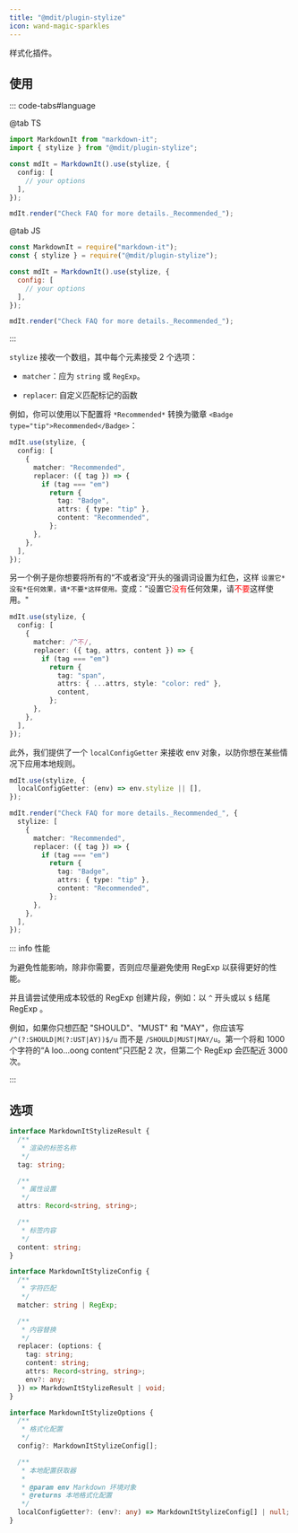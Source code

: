 ```yaml
---
title: "@mdit/plugin-stylize"
icon: wand-magic-sparkles
---
```


样式化插件。

<!-- more -->

## 使用

::: code-tabs#language

@tab TS

```ts
import MarkdownIt from "markdown-it";
import { stylize } from "@mdit/plugin-stylize";

const mdIt = MarkdownIt().use(stylize, {
  config: [
    // your options
  ],
});

mdIt.render("Check FAQ for more details._Recommended_");
```

@tab JS

```js
const MarkdownIt = require("markdown-it");
const { stylize } = require("@mdit/plugin-stylize");

const mdIt = MarkdownIt().use(stylize, {
  config: [
    // your options
  ],
});

mdIt.render("Check FAQ for more details._Recommended_");
```

:::

`stylize` 接收一个数组，其中每个元素接受 2 个选项：

- `matcher`：应为 `string` 或 `RegExp`。

- `replacer`: 自定义匹配标记的函数

例如，你可以使用以下配置将 `*Recommended*` 转换为徽章 `<Badge type="tip">Recommended</Badge>`：

```ts {3-13}
mdIt.use(stylize, {
  config: [
    {
      matcher: "Recommended",
      replacer: ({ tag }) => {
        if (tag === "em")
          return {
            tag: "Badge",
            attrs: { type: "tip" },
            content: "Recommended",
          };
      },
    },
  ],
});
```

<!-- markdownlint-disable MD033 -->

另一个例子是你想要将所有的“不或者没”开头的强调词设置为红色，这样 `设置它*没有*任何效果，请*不要*这样使用。`变成：“设置它<span style="color:red">没有</span>任何效果，请<span style="color:red">不要</span>这样使用。"

<!-- markdownlint-enable MD033 -->

```ts {3-13}
mdIt.use(stylize, {
  config: [
    {
      matcher: /^不/,
      replacer: ({ tag, attrs, content }) => {
        if (tag === "em")
          return {
            tag: "span",
            attrs: { ...attrs, style: "color: red" },
            content,
          };
      },
    },
  ],
});
```

此外，我们提供了一个 `localConfigGetter` 来接收 env 对象，以防你想在某些情况下应用本地规则。

```ts {2,7-17}
mdIt.use(stylize, {
  localConfigGetter: (env) => env.stylize || [],
});

mdIt.render("Check FAQ for more details._Recommended_", {
  stylize: [
    {
      matcher: "Recommended",
      replacer: ({ tag }) => {
        if (tag === "em")
          return {
            tag: "Badge",
            attrs: { type: "tip" },
            content: "Recommended",
          };
      },
    },
  ],
});
```

::: info 性能

为避免性能影响，除非你需要，否则应尽量避免使用 RegExp 以获得更好的性能。

并且请尝试使用成本较低的 RegExp 创建片段，例如：以 `^` 开头或以 `$` 结尾 RegExp 。

例如，如果你只想匹配 "SHOULD"、"MUST" 和 "MAY"，你应该写 `/^(?:SHOULD|M(?:UST|AY))$/u` 而不是 `/SHOULD|MUST|MAY/u`。第一个将和 1000 个字符的“A loo...oong content”只匹配 2 次，但第二个 RegExp 会匹配近 3000 次。

:::

## 选项

```ts
interface MarkdownItStylizeResult {
  /**
   * 渲染的标签名称
   */
  tag: string;

  /**
   * 属性设置
   */
  attrs: Record<string, string>;

  /**
   * 标签内容
   */
  content: string;
}

interface MarkdownItStylizeConfig {
  /**
   * 字符匹配
   */
  matcher: string | RegExp;

  /**
   * 内容替换
   */
  replacer: (options: {
    tag: string;
    content: string;
    attrs: Record<string, string>;
    env?: any;
  }) => MarkdownItStylizeResult | void;
}

interface MarkdownItStylizeOptions {
  /**
   * 格式化配置
   */
  config?: MarkdownItStylizeConfig[];

  /**
   * 本地配置获取器
   *
   * @param env Markdown 环境对象
   * @returns 本地格式化配置
   */
  localConfigGetter?: (env?: any) => MarkdownItStylizeConfig[] | null;
}
```
